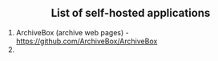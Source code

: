<h2 align="center">List of self-hosted applications</h2>


1. ArchiveBox (archive web pages) - https://github.com/ArchiveBox/ArchiveBox
2. 